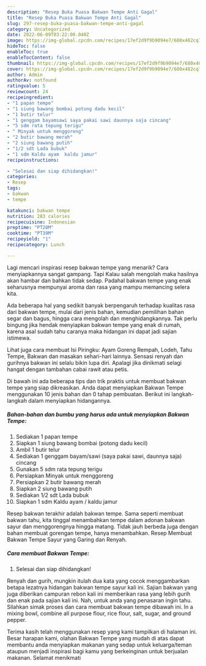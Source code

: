 ```yaml
---
description: "Resep Buka Puasa Bakwan Tempe Anti Gagal"
title: "Resep Buka Puasa Bakwan Tempe Anti Gagal"
slug: 297-resep-buka-puasa-bakwan-tempe-anti-gagal
category: Uncategorized
date: 2022-06-09T03:22:00.040Z
image: https://img-global.cpcdn.com/recipes/17ef2d9f9b9094e7/680x482cq70/bakwan-tempe-foto-resep-utama.jpg
hideToc: false
enableToc: true
enableTocContent: false
thumbnail: https://img-global.cpcdn.com/recipes/17ef2d9f9b9094e7/680x482cq70/bakwan-tempe-foto-resep-utama.jpg
cover: https://img-global.cpcdn.com/recipes/17ef2d9f9b9094e7/680x482cq70/bakwan-tempe-foto-resep-utama.jpg
author: Admin
authorAv: notfound
ratingvalue: 5
reviewcount: 24
recipeingredient:
- "1 papan tempe"
- "1 siung bawang bombai potong dadu kecil"
- "1 butir telur"
- "1 genggam bayamsawi saya pakai sawi daunnya saja cincang"
- "5 sdm rata tepung terigu"
- " Minyak untuk menggoreng"
- "2 butir bawang merah"
- "2 siung bawang putih"
- "1/2 sdt Lada bubuk"
- "1 sdm Kaldu ayam  kaldu jamur"
recipeinstructions:

- "Selesai dan siap dihidangkan!"
categories:
- Resep
tags:
- bakwan
- tempe

katakunci: bakwan tempe 
nutrition: 283 calories
recipecuisine: Indonesian
preptime: "PT28M"
cooktime: "PT39M"
recipeyield: "1"
recipecategory: Lunch

---
```



Lagi mencari inspirasi resep bakwan tempe yang menarik? Cara menyiapkannya sangat gampang. Tapi Kalau salah mengolah maka hasilnya akan hambar dan bahkan tidak sedap. Padahal bakwan tempe yang enak seharusnya mempunyai aroma dan rasa yang mampu memancing selera kita.


Ada beberapa hal yang sedikit banyak berpengaruh terhadap kualitas rasa dari bakwan tempe, mulai dari jenis bahan, kemudian pemilihan bahan segar dan bagus, hingga cara mengolah dan menghidangkannya. Tak perlu bingung jika hendak menyiapkan bakwan tempe yang enak di rumah, karena asal sudah tahu caranya maka hidangan ini dapat jadi sajian istimewa.

Lihat juga cara membuat Isi Piringku: Ayam Goreng Rempah, Lodeh, Tahu Tempe, Bakwan dan masakan sehari-hari lainnya. Sensasi renyah dan gurihnya bakwan ini selalu bikin lupa diri. Apalagi jika dinikmati selagi hangat dengan tambahan cabai rawit atau petis.


Di bawah ini ada beberapa tips dan trik praktis untuk membuat bakwan tempe yang siap dikreasikan. Anda dapat menyiapkan Bakwan Tempe menggunakan 10 jenis bahan dan 0 tahap pembuatan. Berikut ini langkah-langkah dalam menyiapkan hidangannya.

<!--inarticleads1-->

##### Bahan-bahan dan bumbu yang harus ada untuk menyiapkan Bakwan Tempe:

1. Sediakan 1 papan tempe
1. Siapkan 1 siung bawang bombai (potong dadu kecil)
1. Ambil 1 butir telur
1. Sediakan 1 genggam bayam/sawi (saya pakai sawi, daunnya saja) cincang
1. Gunakan 5 sdm rata tepung terigu
1. Persiapkan  Minyak untuk menggoreng
1. Persiapkan 2 butir bawang merah
1. Siapkan 2 siung bawang putih
1. Sediakan 1/2 sdt Lada bubuk
1. Siapkan 1 sdm Kaldu ayam / kaldu jamur


Resep bakwan terakhir adalah bakwan tempe. Sama seperti membuat bakwan tahu, kita tinggal menambahkan tempe dalam adonan bakwan sayur dan menggorengnya hingga matang. Tidak jauh berbeda juga dengan bahan membuat gorengan tempe, hanya menambahkan. Resep Membuat Bakwan Tempe Sayur yang Garing dan Renyah. 

<!--inarticleads2-->

##### Cara membuat Bakwan Tempe:


1. Selesai dan siap dihidangkan!

Renyah dan gurih, mungkin itulah dua kata yang cocok menggambarkan betapa lezatnya hidangan bakwan tempe sayur kali ini. Sajian bakwan yang juga diberikan campuran rebon kali ini memberikan rasa yang lebih gurih dan enak pada sajian kali ini. Nah, untuk anda yang penasaran ingin tahu. Silahkan simak proses dan cara membuat bakwan tempe dibawah ini. In a mixing bowl, combine all purpose flour, rice flour, salt, sugar, and ground pepper. 

Terima kasih telah menggunakan resep yang kami tampilkan di halaman ini. Besar harapan kami, olahan Bakwan Tempe yang mudah di atas dapat membantu anda menyiapkan makanan yang sedap untuk keluarga/teman ataupun menjadi inspirasi bagi kamu yang berkeinginan untuk berjualan makanan. Selamat menikmati
